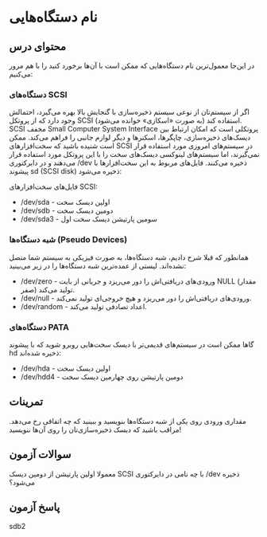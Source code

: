 # نام دستگاه‌هایی

## محتوای درس

در این‌جا معمول‌ترین نام دستگاه‌هایی که ممکن است با آن‌ها برخورد کنید را با هم مرور می‌کنیم:

### ‏دستگاه‌های SCSI 

اگر از سیستم‌تان از نوعی سیستم ذخیره‌سازی با گنجایش بالا بهره می‌گیرد‌، احتمالش وجود
دارد که از پروتکل SCSI (به صورت «اسکازی» خوانده می‌شود) استفاده کند. SCSI مخفف
Small Computer System Interface پروتکلی است که امکان ارتباط بین دیسک‌های
ذخیره‌سازی، چاپگرها، اسکنر‌ها و دیگر لوازم جانبی را فراهم می‌کند. ممکن است شنیده
باشید که سخت‌افزار‌های SCSI در سیستم‌های امروزی مورد استفاده قرار نمی‌گیرند‌، اما
سیستم‌های لینوکسی دیسک‌های سخت را با این پروتکل مورد استفاده قرار می‌دهند و در
دایرکتوری ‎/dev ذخیره می‌کنند. فایل‌های مربوط به این سخت‌افزار‌ها با پیشوند sd (SCSI
disk)‎ ذخیره می‌شود:

فایل‌های سخت‌افزار‌های SCSI:

- ‏‎/dev/sda - اولین دیسک سخت
- ‎/dev/sdb - دومین دیسک سخت
- ‎/dev/sda3 - سومین پارتیشن دیسک سخت اول

### شبه دستگاه‌ها (Pseudo Devices)

همانطور که قبلا شرح دادیم‌، شبه دستگاه‌ها‌، به صورت فیزیکی به سیستم شما متصل
نشده‌اند. لیستی از عمده‌ترین شبه دستگاه‌ها را در زیر می‌بینید:

- ‏‎/dev/zero - ورودی‌های دریافتی‌اش را دور می‌ریزد و جریانی از بایت NULL (مقدار صفر) تولید می‌کند. 
- ‎/dev/null - ورودی‌های دریافتی‌اش را دور می‌ریزد و هیچ خروجی‌ای تولید نمی‌کند.
- ‎/dev/random - اعداد تصادفی تولید می‌کند. 

### دستگاه‌های PATA

گاها ممکن است در سیستم‌های قدیمی‌تر با دیسک سخت‌هایی روبرو شوید که با پیشوند hd ذخیره شده‌اند:

- ‏‎/dev/hda - اولین دیسک سخت
- ‎/dev/hdd4 - دومین پارتیشن روی چهارمین دیسک سخت

## تمرینات

مقداری ورودی روی یکی از شبه دستگاه‌ها بنویسید و ببینید که چه اتفاقی رخ می‌دهد. مراقب باشید که دیسک ذخیره‌سازی‌تان را روی آن‌ها ننویسید!

## سوالات آزمون

معمولا اولین پارتیشن از دومین دیسک SCSI با چه نامی در دایرکتوری ‎/dev ذخیره می‌شود؟

## پاسخ آزمون

sdb2
